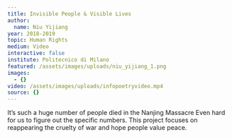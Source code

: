 ```yaml
---
title: Invisible People & Visible Lives
author:
  name: Niu Yijiang
year: 2018-2019
topic: Human Rights
medium: Video
interactive: false
institute: Politecnico di Milano
featured: /assets/images/uploads/niu_yijiang_1.png
images:
  - {}
video: /assets/images/uploads/infopoetryvideo.mp4
source: {}
---
```

It’s such a huge number of people died in the Nanjing Massacre  Even hard for us to figure out the specific numbers. This project focuses on reappearing the cruelty of war and hope people value peace.
